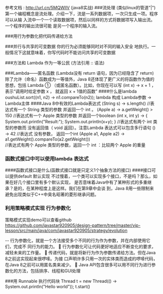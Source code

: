 参考文档 : http://url.cn/5MQWlIV (java8实战)
###流处理 (类似linux的管道"|")
第一个编程概念是流处理。介绍一下，流是一系列数据项，一次只生成一项。程序可以从输
入流中一个一个读取数据项，然后以同样的方式将数据项写入输出流。一个程序的输出流很可能
是另一个程序的输入流。

###用行为参数化把代码传递给方法


###并行与共享的可变数据
你的行为必须能够同时对不同的输入安全
地执行。一般情况下这就意味着，你写代码时不能访问共享的可变数据


###方法和 Lambda 作为一等公民 (方法引用 :: 语法)


###Lambda——匿名函数  (Lambda没有 return 语句，因为已经隐含了 return)
除了允许（命名）函数成为一等值外，Java 8还体现了更广义的将函数作为值的思想，包括
Lambda
① （或匿名函数）。比如，你现在可以写 (int x) -> x + 1 ，表示“调用时给定参数 x ，
就返回 x + 1值的函数”
####什么是lambda
oushuList.sort((n1, n2) -> n1.compareTo(n2));
lambda 构成    Lambda参数 -> Lambda主体
####Java 8中有效的Lambda表达式
(String s) -> s.length()           //表达式有一个 String 类型的参数  并返回一个 int 。
(Apple a) -> a.getWeight() > 150   //表达式有一个 Apple 类型的参数   并返回一个boolean
(int x, int y) -> {
System.out.println("Result:");
System.out.println(x+y);
}                                  //表达式有两个 int 类型的参数而  没有返回值（ void 返回）。注意Lambda 表达式可以包含多行语句
() -> 42                           //表达式       没有参数，       返回一个int
(Apple a1, Apple a2) -> a1.getWeight().compareTo(a2.getWeight())  
                                   //表达式有两个 Apple 类型的参数，返回一个 int ：比较两个 Apple 的重量

### 函数式接口中可以使用lambda 表达式 
####函数式接口是什么(函数式接口就是只定义1个抽象方法的接口)
####接口可以提供default 默认实现
不过慢着，一个类可以实现多个接口，不是吗？那么，如果在好几个接口里有多个默认实现，
是否意味着Java中有了某种形式的多重继承？是的，在某种程度上是这样。我们在第9章中会谈
到，Java 8用一些限制来避免出现类似于C++中臭名昭著的菱形继承问题。


### 利用策略模式实现 行为参数化
策略模式实现demo可以查看github 
https://github.com/javastar920905/design-pattern/tree/master/vip-lesson/src/main/java/com/javastar920905/strategy/evolution

--
行为参数化，就是一个方法接受多个不同的行为作为参数，并在内部使用它们，完成不
同行为的能力。
  行为参数化可让代码更好地适应不断变化的要求，减轻未来的工作量。
  传递代码，就是将新行为作为参数传递给方法。但在Java 8之前这实现起来很啰嗦。为接
口声明许多只用一次的实体类而造成的啰嗦代码，在Java 8之前可以用匿名类来减少。
  Java API包含很多可以用不同行为进行参数化的方法，包括排序、线程和GUI处理

###用 Runnable 执行代码块
Thread t = new Thread(() -> System.out.println("Hello world"));
t.start()


